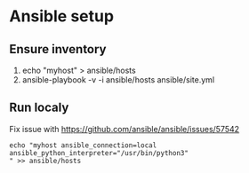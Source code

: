 # Ansible setup
## Ensure inventory
1. echo "myhost" > ansible/hosts
1. ansible-playbook -v -i ansible/hosts ansible/site.yml

## Run localy
Fix issue with https://github.com/ansible/ansible/issues/57542
```
echo "myhost ansible_connection=local ansible_python_interpreter="/usr/bin/python3"
" >> ansible/hosts
```
